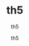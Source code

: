 ---
  audience: "high_school"
  author: "th5"
  description: "th5"
  difficulty: "intermediate"
  date_posted: "2020-06-14"
  osm_username: "th5"
  filename: "1592188921511-sample_pdf1.pdf"
  group: ""
  layout: "project"
  preparation_time: "less_than_one_hour"
  project_time: "one_day"
  subtitle: "th5"
  tags: 
    - "Cultural Patterns and Processes"
  thumbnail: "1592188908091-mapgive_cake.jpg"
  title: "th5"
  type: "desktop"
  url: "2020-06-14-71184"

---